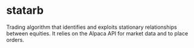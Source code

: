 # statarb
Trading algorithm that identifies and exploits stationary relationships 
between equities. It relies on the Alpaca API for market data and to place
orders.
